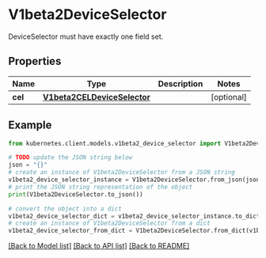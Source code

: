 # V1beta2DeviceSelector

DeviceSelector must have exactly one field set.

## Properties

Name | Type | Description | Notes
------------ | ------------- | ------------- | -------------
**cel** | [**V1beta2CELDeviceSelector**](V1beta2CELDeviceSelector.md) |  | [optional] 

## Example

```python
from kubernetes.client.models.v1beta2_device_selector import V1beta2DeviceSelector

# TODO update the JSON string below
json = "{}"
# create an instance of V1beta2DeviceSelector from a JSON string
v1beta2_device_selector_instance = V1beta2DeviceSelector.from_json(json)
# print the JSON string representation of the object
print(V1beta2DeviceSelector.to_json())

# convert the object into a dict
v1beta2_device_selector_dict = v1beta2_device_selector_instance.to_dict()
# create an instance of V1beta2DeviceSelector from a dict
v1beta2_device_selector_from_dict = V1beta2DeviceSelector.from_dict(v1beta2_device_selector_dict)
```
[[Back to Model list]](../README.md#documentation-for-models) [[Back to API list]](../README.md#documentation-for-api-endpoints) [[Back to README]](../README.md)


